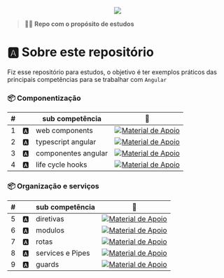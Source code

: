 <p align="center">
  <img src=".github/assets/header.png">
</p>

> 👨‍🚀 **Repo com o propósito de estudos**

# 🅰️ Sobre este repositório

Fiz esse repositório para estudos, o objetivo é ter exemplos práticos das principais competências para se trabalhar com `Angular`

### 📦 Componentização

| #   |     | sub competência     | 🔗                                                                                                                                                                                                                  |
| --- | --- | ------------------- | ------------------------------------------------------------------------------------------------------------------------------------------------------------------------------------------------------------------- |
| 1   | 🅰️  | web components      | [![Material de Apoio](https://img.shields.io/badge/Ver%20Material-E94D5F?style=for-the-badge)](https://github.com/felipeAguiarCode/angular-playground/tree/main/C1%20-%20Web%20Components)                          |
| 2   | 🅰️  | typescript angular  | [![Material de Apoio](https://img.shields.io/badge/Ver%20Material-E94D5F?style=for-the-badge)](https://github.com/felipeAguiarCode/angular-playground/tree/main/C2%20-%20Typescript%20para%20Angular)               |
| 3   | 🅰️  | componentes angular | [![Material de Apoio](https://img.shields.io/badge/Ver%20Material-E94D5F?style=for-the-badge)](https://github.com/felipeAguiarCode/angular-playground/tree/main/C5%20-%20Trabalhando%20com%20componentes%20Angular) |
| 4   | 🅰️  | life cycle hooks    | [![Material de Apoio](https://img.shields.io/badge/Ver%20Material-E94D5F?style=for-the-badge)](https://github.com/felipeAguiarCode/angular-playground/tree/main/C6%20-%20Life%20Cycle%20Hooks)                      |

### 📦 Organização e serviços

| #   |     | sub competência  | 🔗                                                                                                                                                                                              |
| --- | --- | ---------------- | ----------------------------------------------------------------------------------------------------------------------------------------------------------------------------------------------- |
| 5   | 🅰️  | diretivas        | [![Material de Apoio](https://img.shields.io/badge/Ver%20Material-E94D5F?style=for-the-badge)](https://github.com/felipeAguiarCode/angular-playground/tree/main/C7%20-%20Diretivas)             |
| 6   | 🅰️  | modulos          | [![Material de Apoio](https://img.shields.io/badge/Ver%20Material-E94D5F?style=for-the-badge)](https://github.com/felipeAguiarCode/angular-playground/tree/main/C8%20-%20Modulos/modulo-proj)   |
| 7   | 🅰️  | rotas            | [![Material de Apoio](https://img.shields.io/badge/Ver%20Material-E94D5F?style=for-the-badge)](https://github.com/felipeAguiarCode/angular-playground/tree/main/C9%20-%20Rotas/rotas)           |
| 8   | 🅰️  | services e Pipes | [![Material de Apoio](https://img.shields.io/badge/Ver%20Material-E94D5F?style=for-the-badge)](https://github.com/felipeAguiarCode/angular-playground/tree/main/C10%20-%20Services%20e%20Pipes) |
| 9   | 🅰️  | guards           | [![Material de Apoio](https://img.shields.io/badge/Ver%20Material-E94D5F?style=for-the-badge)](https://github.com/felipeAguiarCode/angular-playground/tree/main/C11%20-%20Guards)               |
